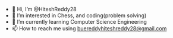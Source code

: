 - 👋 Hi, I’m @HiteshReddy28
- 👀 I’m interested in Chess, and coding(problem solving)
- 🌱 I’m currently learning Computer Science Engineering
- 📫 How to reach me using buereddyhiteshreddy28@gmail.com

<!---
HiteshReddy28/HiteshReddy28 is a ✨ special ✨ repository because its `README.md` (this file) appears on your GitHub profile.
You can click the Preview link to take a look at your changes.
--->
